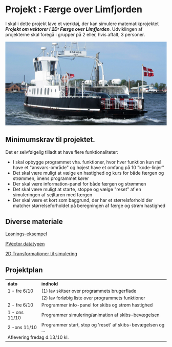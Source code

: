# Projekt : Færge over Limfjorden 

I skal i dette projekt lave et værktøj, der kan simulere matematikprojektet ***Projekt om vektorer i 2D: Færge over Limfjorden***.
Udviklingen af projekterne skal foregå i grupper på 2 eller, hvis aftalt, 3 personer.

![faerge.png](faerge.png)

## Minimumskrav til projektet. 

Det er selvfølgelig tilladt at have flere funktionaliteter:
- I skal opbygge programmet vha. funktioner, hvor hver funktion kun må have et "ansvars-område" og højest have et omfang på 10 "kode-linjer"
- Det skal være muligt at vælge en hastighed og kurs for både færgen og strømmen, imens programmet kører 
- Der skal være information-panel for både færgen og strømmen
- Det skal være muligt at starte, stoppe og vælge "reset" af en simuleringen af sejlturen med færgen
- Der skal være et kort som baggrund, der har et størrelsforhold der matcher størrelseforholdet på beregningen af færge og strøm hastighed


## Diverse materiale

[Løsnings-eksempel](projekt1eksempel.md)

[PVector datatypen](https://processing.org/reference/PVector.html)

[2D Transformationer til simulering](https://processing.org/tutorials/transform2d)

## Projektplan

<table>
    <tr>
        <th style = "text-align: left">dato</th>
        <th style = "text-align: left">indhold</th>
    </tr>
    <tr>
        <td style = "text-align: left">1 - fre 6/10</td>
        <td style = "text-align: left">(1) lav skitser over programmets brugerflade</td>
    </tr>
    <tr>
        <td style = "text-align: left"></td>
        <td style = "text-align: left">(2) lav forløbig liste over programmets funktioner</td>
    </tr>
    <tr>
        <td style = "text-align: left">2 - fre 6/10</td>
        <td style = "text-align: left">Programmer info-panel for skibs og strøm hastighed</td> 
    </tr>
    <tr>
        <td style = "text-align: left">1 - ons 11/10</td>
        <td style = "text-align: left">Programmer simulering/animation af skibs-bevægelsen</td>
    </tr>
    <tr>
        <td style = "text-align: left">2 -ons 11/10</td>
        <td style = "text-align: left">Programmer start, stop og 'reset' af skibs-bevægelsen og ...</td>
    </tr>
    <tr>
        <td colspan="2" style = "text-align: left">Aflevering fredag d.13/10 kl.</td>
    </tr>
</table>


